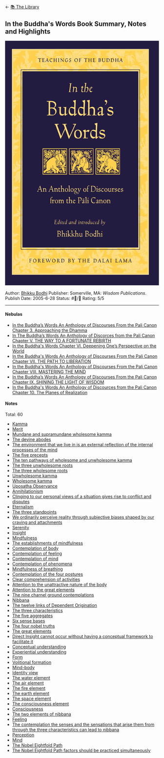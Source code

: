 \<- [📚 The Library](🔮%20The%20Cosmos/The%20Library.md)

## In the Buddha's Words Book Summary, Notes and Highlights

[ ![150](%E2%9A%99%EF%B8%8F%20Tools/%F0%9F%93%B8%20Images/EFF1D144-EEBC-4F25-9E6C-308DBCAD792F.jpeg) ](https://www.amazon.com/gp/aw/d/B003XF1LIO/ref=tmm_kin_swatch_0?ie=UTF8&qid=1650578812&sr=8-1)

Author: [Bhikku Bodhi]()
Publisher: Somerville, MA: *Wisdom Publications*.
Publish Date: 2005-6-28
Status: #💫/💫 
Rating: 5/5

---

#### Nebulas

* [In the Buddha’s Words An Anthology of Discourses From the Pali Canon Chapter 3. Approaching the Dhamma](In%20the%20Buddha%E2%80%99s%20Words%20An%20Anthology%20of%20Discourses%20From%20the%20Pali%20Canon%20Chapter%203.%20Approaching%20the%20Dhamma.md)
* [In The Buddha’s Words An Anthology of Discorces from the Pali Canon Chapter V. THE WAY TO A FORTUNATE REBIRTH](In%20The%20Buddha%E2%80%99s%20Words%20An%20Anthology%20of%20Discorces%20from%20the%20Pali%20Canon%20Chapter%20V.%20THE%20WAY%20TO%20A%20FORTUNATE%20REBIRTH.md)
* [In the Buddha's Words Chapter VI. Deepening One’s Perspective on the World](In%20the%20Buddha's%20Words%20Chapter%20VI.%20Deepening%20One%E2%80%99s%20Perspective%20on%20the%20World.md)
* [In the Buddha's Words An Anthology of Discourses From the Pali Canon Chapter VII. THE PATH TO LIBERATION](In%20the%20Buddha's%20Words%20An%20Anthology%20of%20Discourses%20From%20the%20Pali%20Canon%20Chapter%20VII.%20THE%20PATH%20TO%20LIBERATION.md)
* [In the Buddha's Words An Anthology of Discourses From the Pali Canon Chapter VIII. MASTERING THE MIND](In%20the%20Buddha's%20Words%20An%20Anthology%20of%20Discourses%20From%20the%20Pali%20Canon%20Chapter%20VIII.%20MASTERING%20THE%20MIND.md)
* [In the Buddha’s Words An Anthology of Discourses From the Pali Canon Chapter IX. SHINING THE LIGHT OF WISDOM](In%20the%20Buddha%E2%80%99s%20Words%20An%20Anthology%20of%20Discourses%20From%20the%20Pali%20Canon%20Chapter%20IX.%20SHINING%20THE%20LIGHT%20OF%20WISDOM.md)
* [In the Buddha's Words An Anthology of Discources from the Pali Canon Chapter 10. The Planes of Realization](In%20the%20Buddha's%20Words%20An%20Anthology%20of%20Discources%20from%20the%20Pali%20Canon%20Chapter%2010.%20The%20Planes%20of%20Realization.md)

#### Notes

Total: 60

* [Kamma](Kamma.md)
* [Merit](Merit.md)
* [Mundane and supramundane wholesome kamma](Mundane%20and%20supramundane%20wholesome%20kamma.md) 
* [The devine abodes](The%20devine%20abodes.md) 
* [The environment that we live in is an external reflection of the internal processes of the mind](The%20environment%20that%20we%20live%20in%20is%20an%20external%20reflection%20of%20the%20internal%20processes%20of%20the%20mind.md)
* [The five precepts](The%20five%20precepts.md)
* [The ten pathways of wholesome and unwholesome kamma](The%20ten%20pathways%20of%20wholesome%20and%20unwholesome%20kamma.md)
* [The three unwholesome roots](The%20three%20unwholesome%20roots.md)
* [The three wholesome roots](The%20three%20wholesome%20roots.md)
* [Unwholesome kamma](Unwholesome%20kamma.md)
* [Wholesome kamma](Wholesome%20kamma.md)
* [Uposatha Observance](Uposatha%20Observance.md)
* [Annihilationism](Annihilationism.md)
* [Clinging to our personal views of a situation gives rise to conflict and disputes](Clinging%20to%20our%20personal%20views%20of%20a%20situation%20gives%20rise%20to%20conflict%20and%20disputes.md)
* [Eternalism](Eternalism.md) 
* [The three standpoints](The%20three%20standpoints.md)
* [We ordinarily perceive reality through subjective biases shaped by our craving and attachments](We%20ordinarily%20perceive%20reality%20through%20subjective%20biases%20shaped%20by%20our%20craving%20and%20attachments.md)
* [Serenity](Serenity.md)
* [Insight](Insight.md)
* [Mindfulness](Mindfulness.md)
* [The establishments of mindfulness](The%20establishments%20of%20mindfulness.md)
* [Contemplation of body](Contemplation%20of%20body.md)
* [Contemplation of feeling](Contemplation%20of%20feeling.md)
* [Contemplation of mind](Contemplation%20of%20mind.md)
* [Contemplation of phenomena](Contemplation%20of%20phenomena.md)
* [Mindfulness of breathing](Mindfulness%20of%20breathing.md)
* [Contemplation of the four postures](Contemplation%20of%20the%20four%20postures.md)
* [Clear comprehension of activities](Clear%20comprehension%20of%20activities.md)
* [Attention to the unattractive nature of the body](Attention%20to%20the%20unattractive%20nature%20of%20the%20body.md)
* [Attention to the great elements](Attention%20to%20the%20great%20elements.md)
* [The nine charnel ground contemplations](The%20nine%20charnel%20ground%20contemplations.md)
* [Nibbana](Nibbana.md)
* [The twelve links of Dependent Origination](The%20twelve%20links%20of%20Dependent%20Origination.md)
* [The three characteristics](The%20three%20characteristics.md)
* [The five aggregates](The%20five%20aggregates.md)
* [Six sense bases](Six%20sense%20bases.md)
* [The four nobel truths](The%20four%20nobel%20truths.md)
* [The great elements](The%20great%20elements.md)
* [Direct Insight cannot occur without having a conceptual framework to facilitate it](Direct%20Insight%20cannot%20occur%20without%20having%20a%20conceptual%20framework%20to%20facilitate%20it.md)
* [Conceptual understanding](Conceptual%20understanding.md)
* [Experiential understanding](Experiential%20understanding.md)
* [Form](Form.md)
* [Volitional formation](Volitional%20formation.md)
* [Mind-body](Mind-body.md)
* [Identity view](Identity%20view.md)
* [The water element](The%20water%20element.md)
* [The air element](The%20air%20element.md) 
* [The fire element](The%20fire%20element.md)
* [The earth element](The%20earth%20element.md)
* [The space element](The%20space%20element.md)
* [The consciousness element](The%20consciousness%20element.md)
* [Consciousness](Consciousness.md)
* [The two elements of nibbana](The%20two%20elements%20of%20nibbana.md)
* [Feeling](Feeling.md)
* [The contemplation the senses and the sensations that arise them from through the three characteristics can lead to nibbana](The%20contemplation%20the%20senses%20and%20the%20sensations%20that%20arise%20them%20from%20through%20the%20three%20characteristics%20can%20lead%20to%20nibbana.md)
* [Perception](Perception.md)
* [Mind](Mind.md)
* [The Nobel Eightfold Path](The%20Nobel%20Eightfold%20Path.md)
* [The Nobel Eightfold Path factors should be practiced simultaneously](The%20Nobel%20Eightfold%20Path%20factors%20should%20be%20practiced%20simultaneously.md)
